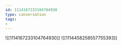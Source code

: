 ```yaml
---
id: 1114167233104764930
type: conversation
tags:
- 
---
```

![[1114167233104764930]]
![[1114458258557755393]]

